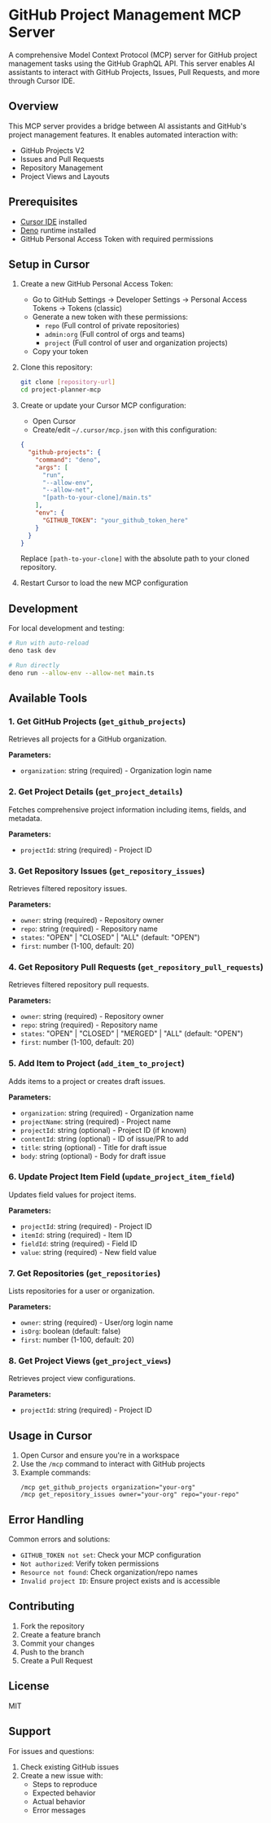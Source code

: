 # GitHub Project Management MCP Server

A comprehensive Model Context Protocol (MCP) server for GitHub project management tasks using the GitHub GraphQL API. This server enables AI assistants to interact with GitHub Projects, Issues, Pull Requests, and more through Cursor IDE.

## Overview

This MCP server provides a bridge between AI assistants and GitHub's project management features. It enables automated interaction with:
- GitHub Projects V2
- Issues and Pull Requests
- Repository Management
- Project Views and Layouts

## Prerequisites

- [Cursor IDE](https://cursor.sh/) installed
- [Deno](https://deno.land/) runtime installed
- GitHub Personal Access Token with required permissions

## Setup in Cursor

1. Create a new GitHub Personal Access Token:
   - Go to GitHub Settings → Developer Settings → Personal Access Tokens → Tokens (classic)
   - Generate a new token with these permissions:
     - `repo` (Full control of private repositories)
     - `admin:org` (Full control of orgs and teams)
     - `project` (Full control of user and organization projects)
   - Copy your token

2. Clone this repository:
   ```bash
   git clone [repository-url]
   cd project-planner-mcp
   ```

3. Create or update your Cursor MCP configuration:
   - Open Cursor
   - Create/edit `~/.cursor/mcp.json` with this configuration:
   ```json
   {
     "github-projects": {
       "command": "deno",
       "args": [
         "run",
         "--allow-env",
         "--allow-net",
         "[path-to-your-clone]/main.ts"
       ],
       "env": {
         "GITHUB_TOKEN": "your_github_token_here"
       }
     }
   }
   ```
   Replace `[path-to-your-clone]` with the absolute path to your cloned repository.

4. Restart Cursor to load the new MCP configuration

## Development

For local development and testing:

```bash
# Run with auto-reload
deno task dev

# Run directly
deno run --allow-env --allow-net main.ts
```

## Available Tools

### 1. Get GitHub Projects (`get_github_projects`)
Retrieves all projects for a GitHub organization.

**Parameters:**
- `organization`: string (required) - Organization login name

### 2. Get Project Details (`get_project_details`)
Fetches comprehensive project information including items, fields, and metadata.

**Parameters:**
- `projectId`: string (required) - Project ID

### 3. Get Repository Issues (`get_repository_issues`)
Retrieves filtered repository issues.

**Parameters:**
- `owner`: string (required) - Repository owner
- `repo`: string (required) - Repository name
- `states`: "OPEN" | "CLOSED" | "ALL" (default: "OPEN")
- `first`: number (1-100, default: 20)

### 4. Get Repository Pull Requests (`get_repository_pull_requests`)
Retrieves filtered repository pull requests.

**Parameters:**
- `owner`: string (required) - Repository owner
- `repo`: string (required) - Repository name
- `states`: "OPEN" | "CLOSED" | "MERGED" | "ALL" (default: "OPEN")
- `first`: number (1-100, default: 20)

### 5. Add Item to Project (`add_item_to_project`)
Adds items to a project or creates draft issues.

**Parameters:**
- `organization`: string (required) - Organization name
- `projectName`: string (required) - Project name
- `projectId`: string (optional) - Project ID (if known)
- `contentId`: string (optional) - ID of issue/PR to add
- `title`: string (optional) - Title for draft issue
- `body`: string (optional) - Body for draft issue

### 6. Update Project Item Field (`update_project_item_field`)
Updates field values for project items.

**Parameters:**
- `projectId`: string (required) - Project ID
- `itemId`: string (required) - Item ID
- `fieldId`: string (required) - Field ID
- `value`: string (required) - New field value

### 7. Get Repositories (`get_repositories`)
Lists repositories for a user or organization.

**Parameters:**
- `owner`: string (required) - User/org login name
- `isOrg`: boolean (default: false)
- `first`: number (1-100, default: 20)

### 8. Get Project Views (`get_project_views`)
Retrieves project view configurations.

**Parameters:**
- `projectId`: string (required) - Project ID

## Usage in Cursor

1. Open Cursor and ensure you're in a workspace
2. Use the `/mcp` command to interact with GitHub projects
3. Example commands:
   ```
   /mcp get_github_projects organization="your-org"
   /mcp get_repository_issues owner="your-org" repo="your-repo"
   ```

## Error Handling

Common errors and solutions:
- `GITHUB_TOKEN not set`: Check your MCP configuration
- `Not authorized`: Verify token permissions
- `Resource not found`: Check organization/repo names
- `Invalid project ID`: Ensure project exists and is accessible

## Contributing

1. Fork the repository
2. Create a feature branch
3. Commit your changes
4. Push to the branch
5. Create a Pull Request

## License

MIT

## Support

For issues and questions:
1. Check existing GitHub issues
2. Create a new issue with:
   - Steps to reproduce
   - Expected behavior
   - Actual behavior
   - Error messages 